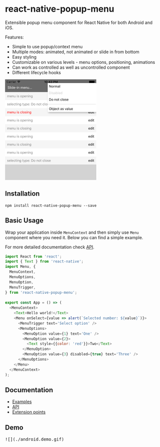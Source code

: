 # react-native-popup-menu

Extensible popup menu component for React Native for both Android and iOS.

Features:
* Simple to use popup/context menu
* Multiple modes: animated, not animated or slide in from bottom
* Easy styling
* Customizable on various levels - menu options, positioning, animations
* Can work as controlled as well as uncontrolled component
* Different lifecycle hooks

![Popup menu](doc/img/context-menu.png)
## Installation

```
npm install react-native-popup-menu --save
```

## Basic Usage
Wrap your application inside `MenuContext` and then simply use `Menu` component where you need it. Below you can find a simple example.

For more detailed documentation check [API](./doc/api.md).

```js
import React from 'react';
import { Text } from 'react-native';
import Menu, {
  MenuContext,
  MenuOptions,
  MenuOption,
  MenuTrigger,
} from 'react-native-popup-menu';

export const App = () => (
  <MenuContext>
    <Text>Hello world!</Text>
    <Menu onSelect={value => alert(`Selected number: ${value}`)}>
      <MenuTrigger text='Select option' />
      <MenuOptions>
        <MenuOption value={1} text='One' />
        <MenuOption value={2}>
          <Text style={{color: 'red'}}>Two</Text>
        </MenuOption>
        <MenuOption value={3} disabled={true} text='Three' />
      </MenuOptions>
    </Menu>
  </MenuContext>
);
```

## Documentation

- [Examples](doc/examples.md)
- [API](doc/api.md)
- [Extension points](doc/extensions.md)

## Demo

<kbd>
![](./android.demo.gif)
</kbd>
